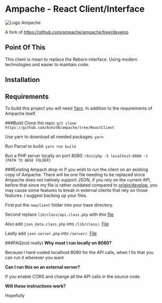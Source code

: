 # Ampache - React Client/Interface

![Logo](http://ampache.org/img/logo/ampache-logo_x64.png) Ampache

A fork of https://github.com/ampache/ampache/tree/develop

## Point Of This
This client is mean to replace the Reborn interface. Using modern technologies and easier to maintain code.

## Installation


## Requirements

To build this project you will need [Yarn](https://yarnpkg.com/lang/en/docs/install/). In addition to the requirements of Ampache itself.

###Build
Clone the repo: `git clone https://github.com/AshotN/ampache/tree/ReactClient`

Use yarn to download all needed packages: `yarn`

Run Parcel to build: `yarn run build`

Run a PHP server locally on port 8080: `/bin/php -S localhost:8080 -t {PATH TO BASE FOLDER}`


###Existing Ampach drop-in
If you wish to run the client on an existing copy of Ampache. There will be one file needing to be replaced since Ampache does not natively support JSON, if you rely on the current API, before that since my file is rather outdated compared to [origin/develop](https://github.com/ampache/ampache/tree/develop), you may cause some features to break in external clients that rely on those features. I suggest backing up your files.

First put the `newclient` folder into your base directory. 

Second replace `lib/class/api.class.php` with this [file](https://github.com/AshotN/ampache/blob/ReactClient/lib/class/api.class.php)

Also add `json_data.class.php` into `/lib/class/`. [File](https://github.com/AshotN/ampache/blob/ReactClient/lib/class/json_data.class.php)

Lastly add `json.server.php` into `/server/`. [File](https://github.com/AshotN/ampache/blob/ReactClient/server/json.server.php)

###FAQ(not really)
**Why must I run locally on 8080?** 

Because I hard-coded localhost:8080 for the API calls, when I fix that you can run it wherever you want

**Can I run this on an external server?** 

If you enable CORS and change all the API calls in the source code.

**Will these instructions work?** 

Hopefully 
